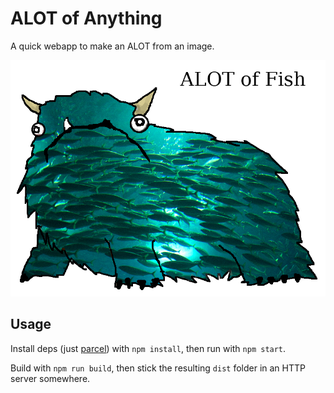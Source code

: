# ALOT of Anything

A quick webapp to make an ALOT from an image.

![ALOT of Fish](/ALOTofFish.png?raw=true)


## Usage

Install deps (just [parcel](https://parceljs.org/)) with `npm install`, then run with `npm start`.

Build with `npm run build`, then stick the resulting `dist` folder in an HTTP server somewhere.
